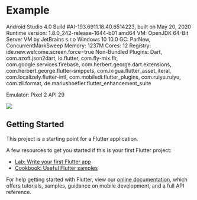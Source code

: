 # Example

Android Studio 4.0
Build #AI-193.6911.18.40.6514223, built on May 20, 2020
Runtime version: 1.8.0_242-release-1644-b01 amd64
VM: OpenJDK 64-Bit Server VM by JetBrains s.r.o
Windows 10 10.0
GC: ParNew, ConcurrentMarkSweep
Memory: 1237M
Cores: 12
Registry: ide.new.welcome.screen.force=true
Non-Bundled Plugins: Dart, com.azoft.json2dart, io.flutter, com.fly-mix.flr, com.google.services.firebase, com.herbert.george.dart.extensions, com.herbert.george.flutter-snippets, com.ixigua.flutter_asset_iteral, com.localizely.flutter-intl, com.mobiledi.flutter_plugins, com.ruiyu.ruiyu, com.zll.format, de.mariushoefler.flutter_enhancement_suite

Emulator: Pixel 2 API 29


<img src="github.com/zeryhendra/flutter_example_show_items/blob/master/lib/images/example.png" />

## Getting Started

This project is a starting point for a Flutter application.

A few resources to get you started if this is your first Flutter project:

- [Lab: Write your first Flutter app](https://flutter.dev/docs/get-started/codelab)
- [Cookbook: Useful Flutter samples](https://flutter.dev/docs/cookbook)

For help getting started with Flutter, view our
[online documentation](https://flutter.dev/docs), which offers tutorials,
samples, guidance on mobile development, and a full API reference.
